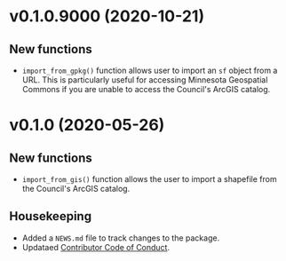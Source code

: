 # v0.1.0.9000 (2020-10-21)  

## New functions

* `import_from_gpkg()` function allows user to import an `sf` object from a URL. This is particularly useful for accessing Minnesota Geospatial Commons if you are unable to access the Council's ArcGIS catalog. 

# v0.1.0  (2020-05-26)

## New functions  

* `import_from_gis()` function allows the user to import a shapefile from the Council's ArcGIS catalog.  

## Housekeeping  

* Added a `NEWS.md` file to track changes to the package.  
* Updataed [Contributor Code of Conduct](.github/CODE_OF_CONDCT.md).  
